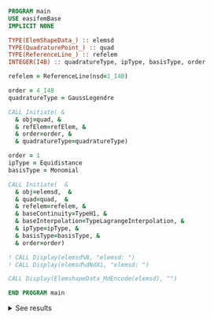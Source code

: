 ```fortran
PROGRAM main
USE easifemBase
IMPLICIT NONE

TYPE(ElemShapeData_) :: elemsd
TYPE(QuadraturePoint_) :: quad
TYPE(ReferenceLine_) :: refelem
INTEGER(I4B) :: quadratureType, ipType, basisType, order

refelem = ReferenceLine(nsd=1_I4B)

order = 4_I4B
quadratureType = GaussLegendre

CALL Initiate( &
  & obj=quad, &
  & refElem=refElem, &
  & order=order, &
  & quadratureType=quadratureType)

order = 1
ipType = Equidistance
basisType = Monomial

CALL Initiate(  &
  & obj=elemsd,  &
  & quad=quad,  &
  & refelem=refelem, &
  & baseContinuity=TypeH1, &
  & baseInterpolation=TypeLagrangeInterpolation, &
  & ipType=ipType, &
  & basisType=basisType, &
  & order=order)

! CALL Display(elemsd%N, "elemsd: ")
! CALL Display(elemsd%dNdXi, "elemsd: ")

CALL Display(ElemshapeData_MdEncode(elemsd), "")

END PROGRAM main
```

<details>
<summary>See results</summary>
<div>


|  |   |  |  | 
| --- |  --- |  --- |  --- | 
| x1 | -0.7746 | 1.59632E-16 | 0.7746 | 
| w | 0.55556 | 0.88889 | 0.55556 | 


**N**

|  | $ips_{1}$ | $ips_{2}$ | $ips_{3}$ | 
|  ---  |  ---  |  ---  |  ---  | 
| $N_{1}$ | 0.8873 | 0.5 | 0.1127 | 
| $N_{2}$ | 0.1127 | 0.5 | 0.8873 | 



**dNdXi(:, :, 1 )**

|  | $\frac{\partial N}{\partial \xi_{1}}$ |
|  ---  |  ---  |
| $\frac{\partial N^{1}}{\partial \xi}$ | -0.5 |
| $\frac{\partial N^{2}}{\partial \xi}$ | 0.5 |



**dNdXi(:, :, 2 )**

|  | $\frac{\partial N}{\partial \xi_{1}}$ |
|  ---  |  ---  |
| $\frac{\partial N^{1}}{\partial \xi}$ | -0.5 |
| $\frac{\partial N^{2}}{\partial \xi}$ | 0.5 |



**dNdXi(:, :, 3 )**

|  | $\frac{\partial N}{\partial \xi_{1}}$ |
|  ---  |  ---  |
| $\frac{\partial N^{1}}{\partial \xi}$ | -0.5 |
| $\frac{\partial N^{2}}{\partial \xi}$ | 0.5 |



**dNdXt(:, :, 1 )**

|  | $\frac{\partial N}{\partial {x}_{1}}$ |
|  ---  |  ---  |
| $\frac{\partial N^{1}}{\partial x}$ | 0 |
| $\frac{\partial N^{2}}{\partial x}$ | 0 |



**dNdXt(:, :, 2 )**

|  | $\frac{\partial N}{\partial {x}_{1}}$ |
|  ---  |  ---  |
| $\frac{\partial N^{1}}{\partial x}$ | 0 |
| $\frac{\partial N^{2}}{\partial x}$ | 0 |



**dNdXt(:, :, 3 )**

|  | $\frac{\partial N}{\partial {x}_{1}}$ |
|  ---  |  ---  |
| $\frac{\partial N^{1}}{\partial x}$ | 0 |
| $\frac{\partial N^{2}}{\partial x}$ | 0 |



**jacobian(:, :, 1 )**

|  | col-1 |
|  ---  |  ---  |
| row-1 | 0 |



**jacobian(:, :, 2 )**

|  | col-1 |
|  ---  |  ---  |
| row-1 | 0 |



**jacobian(:, :, 3 )**

|  | col-1 |
|  ---  |  ---  |
| row-1 | 0 |



**Js**

|  | $js_{1}$ |$js_{2}$ |$js_{3}$ |
|  ---  | ---  | ---  | ---  |
| js |0 |0 |0 |


**thickness**

|  | thickness${}_{1}$ |thickness${}_{2}$ |thickness${}_{3}$ |
|  ---  | ---  | ---  | ---  |
| thickness |1 |1 |1 |


**normal**

|  | $ips_{1}$ | $ips_{2}$ | $ips_{3}$ | 
|  ---  |  ---  |  ---  |  ---  | 
| $n_{1}$ | 0 | 0 | 0 | 
| $n_{2}$ | 0 | 0 | 0 | 
| $n_{3}$ | 0 | 0 | 0 | 


</div>
</details>


